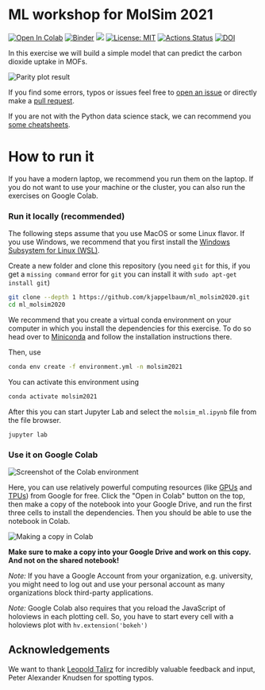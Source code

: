 # ML workshop for MolSim 2021

[![Open In Colab](https://colab.research.google.com/assets/colab-badge.svg)](https://colab.research.google.com/github/kjappelbaum/ml_molsim2020/blob/molsim2021/molsim_ml.ipynb)
[![Binder](https://mybinder.org/badge_logo.svg)](https://mybinder.org/v2/gh/kjappelbaum/ml_molsim2020/molsim2021?filepath=molsim_ml.ipynb)
[![](https://img.shields.io/badge/python-3.7+-blue.svg)](https://www.python.org/download/releases/3.7.0/)
[![License: MIT](https://img.shields.io/badge/License-MIT-yellow.svg)](https://opensource.org/licenses/MIT)
[![Actions Status](https://github.com/kjappelbaum/ml_molsim2020/workflows/Python%20package/badge.svg)](https://github.com/kjappelbaum/ml_molsim2020/actions)
[![DOI](https://zenodo.org/badge/DOI/10.5281/zenodo.3605363.svg)](https://doi.org/10.5281/zenodo.3605363)

In this exercise we will build a simple model that can predict the carbon dioxide uptake in MOFs.

![Parity plot result](_static/result.gif)

If you find some errors, typos or issues feel free to [open an issue](https://help.github.com/en/github/managing-your-work-on-github/about-issues) or directly make a [pull request](https://help.github.com/en/github/collaborating-with-issues-and-pull-requests/about-pull-requests).

If you are not with the Python data science stack, we can recommend you [some cheatsheets](https://www.utc.fr/~jlaforet/Suppl/python-cheatsheets.pdf).

# How to run it

If you have a modern laptop, we recommend you run them
on the laptop. If you do not want to use your machine or the cluster, you
can also run the exercises on Google Colab.

### Run it locally (recommended)

The following steps assume that you use MacOS or some Linux flavor. If you use Windows, we recommend that you first install the [Windows Subsystem for Linux (WSL)](https://docs.microsoft.com/en-us/windows/wsl/install-win10).

Create a new folder and clone this repository (you need `git` for this, if you get a `missing command` error for `git` you can install it with `sudo apt-get install git`)

```bash
git clone --depth 1 https://github.com/kjappelbaum/ml_molsim2020.git
cd ml_molsim2020
```

We recommend that you create a virtual conda environment on your computer in which you install the dependencies for this exercise. To do so head over to [Miniconda](https://docs.conda.io/en/latest/miniconda.html) and follow the installation instructions there.

Then, use

```bash
conda env create -f environment.yml -n molsim2021
```

You can activate this environment using

```bash
conda activate molsim2021
```

After this you can start Jupyter Lab and select the `molsim_ml.ipynb` file from the file browser.

```(bash)
jupyter lab
```

### Use it on Google Colab

![Screenshot of the Colab environment](_static/colab.png)

Here, you can use relatively powerful computing resources (like [GPUs](https://en.wikipedia.org/wiki/Graphics_processing_unit) and [TPUs](https://en.wikipedia.org/wiki/Tensor_Processing_Unit)) from Google for free.
Click the "Open in Colab" button on the top, then make a copy of the notebook into your Google Drive, and run the first three cells to
install the dependencies.
Then you should be able to use the notebook in Colab.

![Making a copy in Colab](_static/save_copy_colab.png)

**Make sure to make a copy into your Google Drive and work on this copy. And
not on the shared notebook!**

_Note:_ If you have a Google Account from your organization, e.g. university, you might
need to log out and use your personal account as many organizations block
third-party applications.

_Note:_ Google Colab also requires that you reload the JavaScript of holoviews in each plotting cell.
So, you have to start every cell with a holoviews plot with `hv.extension('bokeh')`

## Acknowledgements

We want to thank [Leopold Talirz](https://github.com/ltalirz) for incredibly valuable feedback and input, Peter Alexander Knudsen for spotting typos.
